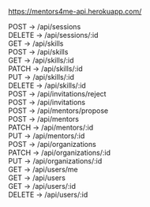 https://mentors4me-api.herokuapp.com/

POST -> /api/sessions <br>
DELETE -> /api/sessions/:id <br>
GET -> /api/skills <br>
POST -> /api/skills <br>
GET -> /api/skills/:id <br>
PATCH -> /api/skills/:id <br>
PUT -> /api/skills/:id <br>
DELETE -> /api/skills/:id <br>
POST -> /api/invitations/reject <br>
POST -> /api/invitations <br>
POST -> /api/mentors/propose <br>
POST -> /api/mentors <br>
PATCH -> /api/mentors/:id <br>
PUT -> /api/mentors/:id <br>
POST -> /api/organizations <br>
PATCH -> /api/organizations/:id <br>
PUT -> /api/organizations/:id <br>
GET -> /api/users/me <br>
GET -> /api/users <br>
GET -> /api/users/:id <br>
DELETE -> /api/users/:id <br>
